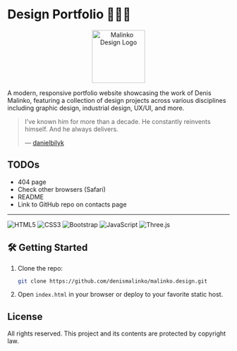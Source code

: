 # Design Portfolio 👨🏻‍🎨

<p align="center">
   <a href="https://malinko.design">
     <img src="https://malinko.design/media/logo-light.png" alt="Malinko Design Logo" width="120"/>
   </a>
</p>

A modern, responsive portfolio website showcasing the work of Denis Malinko, featuring a collection of design projects
across various disciplines including graphic design, industrial design, UX/UI, and more.

> I’ve known him for more than a decade. He constantly reinvents himself. And he always delivers.
>
> — [danielbilyk](https://github.com/danielbilyk/danielbilyk)

## TODOs

- 404 page
- Check other browsers (Safari)
- README
- Link to GitHub repo on contacts page

---

![HTML5](https://img.shields.io/badge/HTML5-E34F26?style=flat-square&logo=html5&logoColor=white)
![CSS3](https://img.shields.io/badge/CSS3-1572B6?style=flat-square&logo=css3&logoColor=white)
![Bootstrap](https://img.shields.io/badge/Bootstrap-7952B3?style=flat-square&logo=bootstrap&logoColor=white)
![JavaScript](https://img.shields.io/badge/JavaScript-F7DF1E?style=flat-square&logo=javascript&logoColor=black)
![Three.js](https://img.shields.io/badge/three.js-000000?style=flat-square&logo=three.js&logoColor=white)

## 🛠️ Getting Started

1. Clone the repo:
   ```bash
   git clone https://github.com/denismalinko/malinko.design.git
   ```
2. Open `index.html` in your browser or deploy to your favorite static host.

## License

All rights reserved. This project and its contents are protected by copyright law.
